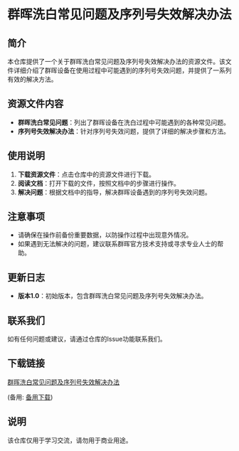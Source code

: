 # 群晖洗白常见问题及序列号失效解决办法

## 简介
本仓库提供了一个关于群晖洗白常见问题及序列号失效解决办法的资源文件。该文件详细介绍了群晖设备在使用过程中可能遇到的序列号失效问题，并提供了一系列有效的解决方法。

## 资源文件内容
- **群晖洗白常见问题**：列出了群晖设备在洗白过程中可能遇到的各种常见问题。
- **序列号失效解决办法**：针对序列号失效问题，提供了详细的解决步骤和方法。

## 使用说明
1. **下载资源文件**：点击仓库中的资源文件进行下载。
2. **阅读文档**：打开下载的文件，按照文档中的步骤进行操作。
3. **解决问题**：根据文档中的指导，解决群晖设备遇到的序列号失效问题。

## 注意事项
- 请确保在操作前备份重要数据，以防操作过程中出现意外情况。
- 如果遇到无法解决的问题，建议联系群晖官方技术支持或寻求专业人士的帮助。

## 更新日志
- **版本1.0**：初始版本，包含群晖洗白常见问题及序列号失效解决办法。

## 联系我们
如有任何问题或建议，请通过仓库的Issue功能联系我们。

## 下载链接
[群晖洗白常见问题及序列号失效解决办法](https://pan.quark.cn/s/68b864778545) 

(备用: [备用下载](https://pan.baidu.com/s/1_MV9TsSCeY6U6_ItunFWTg?pwd=1234))

## 说明

该仓库仅用于学习交流，请勿用于商业用途。
